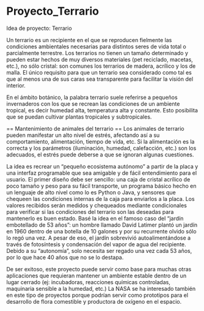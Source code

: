 # Proyecto_Terrario

Idea de proyecto: Terrario

Un terrario es un recipiente en el que se reproducen fielmente las condiciones ambientales necesarias para distintos seres de vida total o parcialmente terrestre. Los terrarios no tienen un tamaño determinado y pueden estar hechos de muy diversos materiales (pet reciclado, macetas, etc.), no sólo cristal: son comunes los terrarios de madera, acrílico y los de malla. El único requisito para que un terrario sea considerado como tal es que al menos una de sus caras sea transparente para facilitar la visión del interior.

En el ámbito botánico, la palabra terrario suele referirse a pequeños invernaderos con los que se recrean las condiciones de un ambiente tropical, es decir humedad alta, temperatura alta y constante. Esto posibilita que se puedan cultivar plantas tropicales y subtropicales.

== Mantenimiento de animales del terrario == Los animales de terrario pueden manifestar un alto nivel de estrés, afectando así a su comportamiento, alimentación, tiempo de vida, etc. Si la alimentación es la correcta y los parámetros (iluminación, humedad, calefacción, etc.) son los adecuados, el estrés puede deberse a que se ignoran algunas cuestiones. 

   La idea es recrear un “pequeño ecosistema autónomo” a partir de la placa y una interfaz programable que sea amigable y de fácil entendimiento para el usuario. El primer diseño debe ser sencillo: una caja de cristal acrílico de poco tamaño y peso para su fácil transporte, un programa básico hecho en un lenguaje de alto nivel como lo es Python o Java, y sensores que chequeen las condiciones internas de la caja para enviarlos a la placa. Los valores recibidos serán medidos y chequeados mediante condicionales para verificar si las condiciones del terrario son las deseadas para mantenerlo es buen estado. 
   Basé la idea en el famoso caso del “jardín embotellado de 53 años”: un hombre llamado David Latimer plantó un jardín en 1960 dentro de una botella de 10 galones y por su recurrente olvido sólo lo regó una vez. A pesar de eso, el jardín sobrevivió autoalimentándose a través de fotosíntesis y condensación del vapor de agua del recipiente. Debido a su “autonomía”, solo necesita ser regado una vez cada 53 años, por lo que hace 40 años que no se lo destapa.

   De ser exitoso, este proyecto puede servir como base para muchas otras aplicaciones que requieran mantener un ambiente estable dentro de un lugar cerrado (ej: incubadoras, reacciones químicas controladas, maquinaria sensible a la humedad, etc.) La NASA se ha interesado también en este tipo de proyectos porque podrían servir como prototipos para el desarrollo de flora comestible y productora de oxígeno en el espacio.
